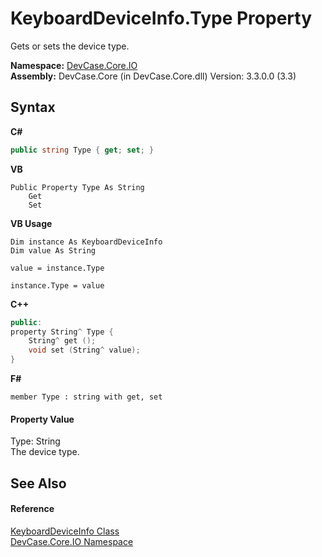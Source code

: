 # KeyboardDeviceInfo.Type Property 
 

Gets or sets the device type.

**Namespace:**&nbsp;<a href="N_DevCase_Core_IO">DevCase.Core.IO</a><br />**Assembly:**&nbsp;DevCase.Core (in DevCase.Core.dll) Version: 3.3.0.0 (3.3)

## Syntax

**C#**<br />
``` C#
public string Type { get; set; }
```

**VB**<br />
``` VB
Public Property Type As String
	Get
	Set
```

**VB Usage**<br />
``` VB Usage
Dim instance As KeyboardDeviceInfo
Dim value As String

value = instance.Type

instance.Type = value
```

**C++**<br />
``` C++
public:
property String^ Type {
	String^ get ();
	void set (String^ value);
}
```

**F#**<br />
``` F#
member Type : string with get, set

```


#### Property Value
Type: String<br />The device type.

## See Also


#### Reference
<a href="T_DevCase_Core_IO_KeyboardDeviceInfo">KeyboardDeviceInfo Class</a><br /><a href="N_DevCase_Core_IO">DevCase.Core.IO Namespace</a><br />
